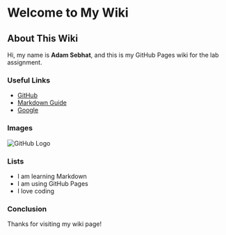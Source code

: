 # Welcome to My Wiki
## About This Wiki
Hi, my name is **Adam Sebhat**, and this is my GitHub Pages wiki for the lab assignment.

### Useful Links
- [GitHub](https://github.com)
- [Markdown Guide](https://www.markdownguide.org)
- [Google](https://www.google.com)

### Images
![GitHub Logo](https://github.githubassets.com/images/modules/logos_page/GitHub-Mark.png)

### Lists
- I am learning Markdown
- I am using GitHub Pages
- I love coding

### Conclusion
Thanks for visiting my wiki page!
